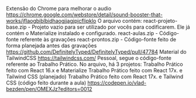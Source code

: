 Extensão do Chrome para melhorar o audio
	https://chrome.google.com/webstore/detail/sound-booster-that-works/jflaogbiblbidhaogjjagjpjcflipklo
O arquivo contém:
	react-projeto-base.zip - Projeto vazio para ser utilizado por vocês para codificarem. Ele já contém o Materialize instalado e configurado.
	react-aulas.zip - Código-fonte referente às gravações
	react-prontos.zip - Código-fonte feito de forma planejada antes das gravações
https://github.com/DefinitelyTyped/DefinitelyTyped/pull/47784
Material do TailwindCSS
	https://tailwindcss.com/
Pessoal, segue o código-fonte referente ao Trabalho Prático. No arquivo, há 3 projetos:
	Trabalho Prático feito com React 16.x e Materialize
    Trabalho Prático feito com React 17x. e Tailwind CSS (planejado)
    Trabalho Prático feito com React 17x. e Tailwind CSS (código feito durante a aula)
https://codepen.io/vlad-bezden/pen/OMEXJz?editors=0012
